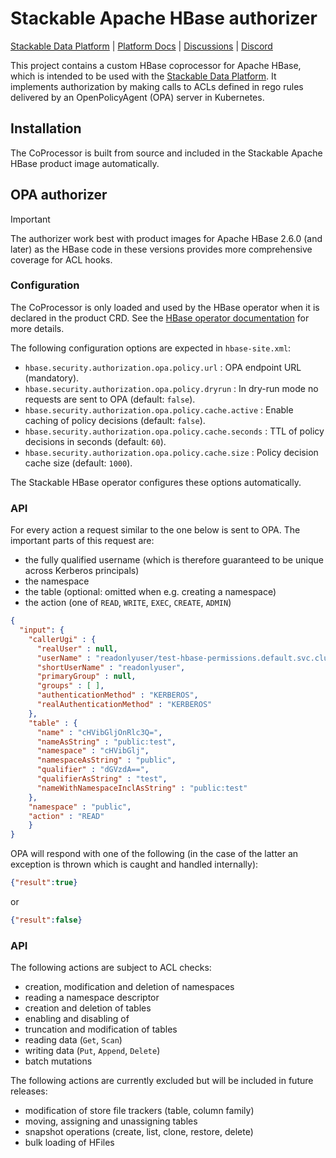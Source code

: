 # Stackable Apache HBase authorizer

[Stackable Data Platform](https://stackable.tech/) | [Platform Docs](https://docs.stackable.tech/) | [Discussions](https://github.com/orgs/stackabletech/discussions) | [Discord](https://discord.gg/7kZ3BNnCAF)

This project contains a custom HBase coprocessor for Apache HBase, which is intended to be used with the [Stackable Data Platform](https://stackable.tech).
It implements authorization by making calls to ACLs defined in rego rules delivered by an OpenPolicyAgent (OPA) server in Kubernetes.

## Installation

The CoProcessor is built from source and included in the Stackable Apache HBase product image automatically.

## OPA authorizer

> [!IMPORTANT]
> The authorizer work best with product images for Apache HBase 2.6.0 (and later) as the HBase code in these versions provides more comprehensive coverage for ACL hooks.

### Configuration

The CoProcessor is only loaded and used by the HBase operator when it is declared in the product CRD.
See the [HBase operator documentation](https://docs.stackable.tech/home/stable/hbase/reference/crds) for more details.

The following configuration options are expected in `hbase-site.xml`:

- `hbase.security.authorization.opa.policy.url` : OPA endpoint URL (mandatory).
- `hbase.security.authorization.opa.policy.dryrun` : In dry-run mode no requests are sent to OPA (default: `false`).
- `hbase.security.authorization.opa.policy.cache.active` : Enable caching of policy decisions (default: `false`).
- `hbase.security.authorization.opa.policy.cache.seconds` : TTL of policy decisions in seconds (default: `60`).
- `hbase.security.authorization.opa.policy.cache.size` : Policy decision cache size (default: `1000`).

The Stackable HBase operator configures these options automatically.

### API

For every action a request similar to the one below is sent to OPA. The important parts of this request are:

- the fully qualified username (which is therefore guaranteed to be unique across Kerberos principals)
- the namespace
- the table (optional: omitted when e.g. creating a namespace)
- the action (one of `READ`, `WRITE`, `EXEC`, `CREATE`, `ADMIN`)

```json
{
  "input": {
    "callerUgi" : {
      "realUser" : null,
      "userName" : "readonlyuser/test-hbase-permissions.default.svc.cluster.local@CLUSTER.LOCAL",
      "shortUserName" : "readonlyuser",
      "primaryGroup" : null,
      "groups" : [ ],
      "authenticationMethod" : "KERBEROS",
      "realAuthenticationMethod" : "KERBEROS"
    },
    "table" : {
      "name" : "cHVibGljOnRlc3Q=",
      "nameAsString" : "public:test",
      "namespace" : "cHVibGlj",
      "namespaceAsString" : "public",
      "qualifier" : "dGVzdA==",
      "qualifierAsString" : "test",
      "nameWithNamespaceInclAsString" : "public:test"
    },
    "namespace" : "public",
    "action" : "READ"
    }
}
```

OPA will respond with one of the following (in the case of the latter an exception is thrown which is caught and handled internally):

```json
{"result":true}
```

or

```json
{"result":false}
```

### API

The following actions are subject to ACL checks:

- creation, modification and deletion of namespaces
- reading a namespace descriptor
- creation and deletion of tables
- enabling and disabling of
- truncation and modification of tables
- reading data (`Get`, `Scan`)
- writing data (`Put`, `Append`, `Delete`)
- batch mutations

The following actions are currently excluded but will be included in future releases:

- modification of store file trackers (table, column family)
- moving, assigning and unassigning tables
- snapshot operations (create, list, clone, restore, delete)
- bulk loading of HFiles

